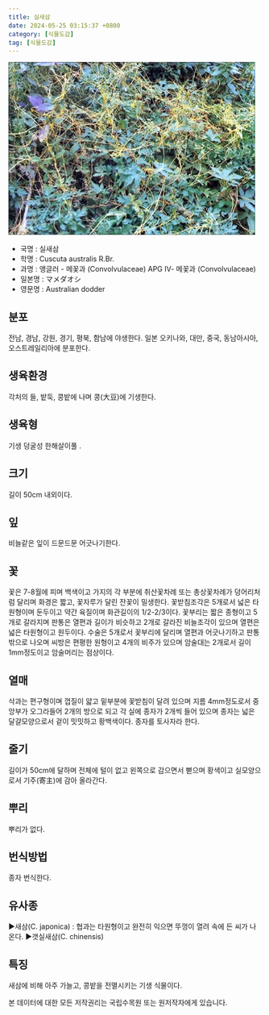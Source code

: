 ```yaml
---
title: 실새삼
date: 2024-05-25 03:15:37 +0800
category: [식물도감]
tag: [식물도감]
---
```




![실새삼](/assets/img/fileUpload/plants/basic/Convolvulaceae/Cuscuta/17420/3_th2.JPG)
- 국명 : 실새삼
- 학명 : Cuscuta australis R.Br.
- 과명 : 앵글러 - 메꽃과 (Convolvulaceae) APG Ⅳ- 메꽃과 (Convolvulaceae)
- 일본명 : マメダオシ
- 영문명 : Australian dodder


## 분포
전남, 경남, 강원, 경기, 평북, 함남에 야생한다. 
일본 오키나와, 대만, 중국, 동남아시아, 오스트레일리아에 분포한다.
## 생육환경
각처의 들, 밭둑, 콩밭에 나며 콩(大豆)에 기생한다.
## 생육형
기생 덩굴성 한해살이풀 .
## 크기
길이 50cm 내외이다.
## 잎
비늘같은 잎이 드문드문 어긋나기한다.
## 꽃
꽃은 7-8월에 피며 백색이고 가지의 각 부분에 취산꽃차례 또는 총상꽃차례가 덩어리처럼 달리며 화경은 짧고, 꽃자루가 달린 잔꽃이 밀생한다. 꽃받침조각은 5개로서 넓은 타원형이며 둔두이고 약간 육질이며 화관길이의 1/2-2/3이다. 꽃부리는 짧은 종형이고 5개로 갈라지며 판통은 열편과 길이가 비슷하고 2개로 갈라진 비늘조각이 있으며 열편은 넓은 타원형이고 원두이다. 수술은 5개로서 꽃부리에 달리며 열편과 어긋나기하고 판통 밖으로 나오며 씨방은 편평한 원형이고 4개의 비주가 있으며 암술대는 2개로서 길이 1mm정도이고 암술머리는 점상이다.
## 열매
삭과는 편구형이며 껍질이 얇고 밑부분에 꽃받침이 달려 있으며 지름 4mm정도로서 중앙부가 오그라들어 2개의 방으로 되고 각 실에 종자가 2개씩 들어 있으며 종자는 넓은 달걀모양으로서 겉이 밋밋하고 황백색이다. 종자를 토사자라 한다.
## 줄기
길이가 50cm에 달하며 전체에 털이 없고 왼쪽으로 감으면서 뻗으며 황색이고 실모양으로서 기주(寄主)에 감아 올라간다.
## 뿌리
뿌리가 없다.
## 번식방법
종자 번식한다.
## 유사종
▶새삼(C. japonica) : 협과는 타원형이고 완전히 익으면 뚜껑이 열려 속에 든 씨가 나온다.
▶갯실새삼(C. chinensis)
## 특징
새삼에 비해 아주 가늘고, 콩밭을 전멸시키는 기생 식물이다.






본 데이터에 대한 모든 저작권리는 국립수목원 또는 원저작자에게 있습니다.
